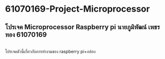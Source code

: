 # 61070169-Project-Microprocessor
<h2>โปรเจค Microprocessor Raspberry pi นายภูมิพัฒน์ เพชรทอง 61070169</h2> <br>
โปรเจคตัวนี้เกี่ยวกับการทำงานของ raspberry pi+กล้อง
